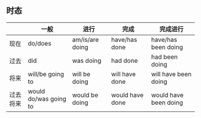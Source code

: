 
## 时态

|       | 一般 | 进行 | 完成 | 完成进行 |
| ----------- | ----------- | ----------- | ----------- | ----------- |
| 现在      | do/does       | am/is/are doing       | have/has done       | have/has been doing       |
| 过去   | did        | was doing       | had done       | had been doing       |
| 将来   | will/be going to        | will be doing       | will have done       | will have been doing       |
| 过去将来   | would do/was going to        | would be doing       | would have done       | would have been doing       |